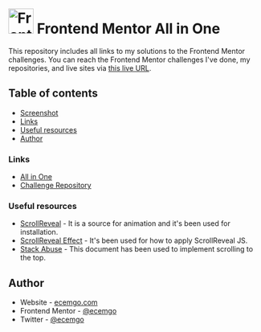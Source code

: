 # <img src="https://user-images.githubusercontent.com/13468728/222973742-9133bdb5-61f0-4f53-8b08-bb3c349e2056.png" title="Frontend Mentor" alt="Frontend Mentor" width="50" height="50"/> Frontend Mentor All in One

This repository includes all links to my solutions to the Frontend Mentor challenges. You can reach the Frontend Mentor challenges I've done, my repositories, and live sites via [this live URL]().

## Table of contents

- [Screenshot](#screenshot)
- [Links](#links)
- [Useful resources](#useful-resources)
- [Author](#author)

### Links

- [All in One](https://frontend-mentor-challenges-solutions.netlify.app/)
- [Challenge Repository](https://github.com/ecemgo/frontend-mentor-challenges)

### Useful resources

- [ScrollReveal](https://scrollrevealjs.org/) - It is a source for animation and it's been used for installation.
- [ScrollReveal Effect](https://www.youtube.com/watch?v=Zwa5z9Ws7y4) - It's been used for how to apply ScrollReveal JS.
- [Stack Abuse](https://stackabuse.com/scroll-to-top-in-vanilla-javascript/) - This document has been used to implement scrolling to the top.

## Author

- Website - [ecemgo.com](https://www.ecemgo.com/)
- Frontend Mentor - [@ecemgo](https://www.frontendmentor.io/profile/ecemgo)
- Twitter - [@ecemgo](https://twitter.com/ecemgo)
